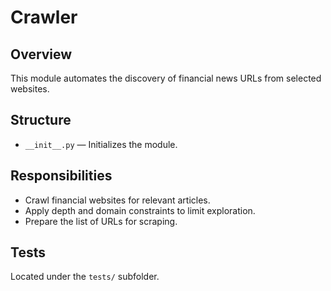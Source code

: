 # Crawler

## Overview

This module automates the discovery of financial news URLs from selected websites.

## Structure

- `__init__.py` — Initializes the module.

## Responsibilities

- Crawl financial websites for relevant articles.
- Apply depth and domain constraints to limit exploration.
- Prepare the list of URLs for scraping.

## Tests

Located under the `tests/` subfolder.
